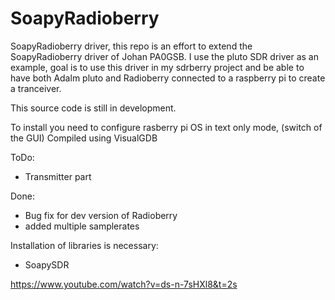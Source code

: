 # SoapyRadioberry
SoapyRadioberry driver, this repo is an effort to extend the SoapyRadioberry driver of Johan PA0GSB.
I use the pluto SDR driver as an example, goal is to use this driver in my sdrberry project and be able to have 
both Adalm pluto and Radioberry connected to a raspberry pi to create a tranceiver. 


This source code is still in development.  

To install you need to configure rasberry pi OS in text only mode, (switch of the GUI)
Compiled using VisualGDB

ToDo:
- Transmitter part

Done:
- Bug fix for dev version of Radioberry
- added multiple samplerates


Installation of libraries is necessary:
- SoapySDR


https://www.youtube.com/watch?v=ds-n-7sHXl8&t=2s
